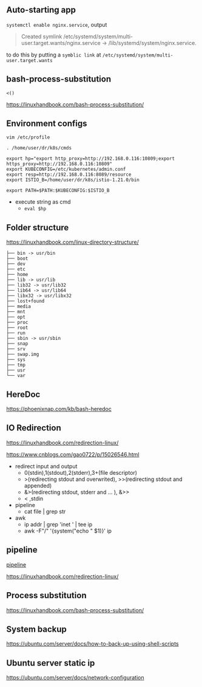 ## Auto-starting app

`systemctl enable nginx.service`, output

>Created symlink /etc/systemd/system/multi-user.target.wants/nginx.service → /lib/systemd/system/nginx.service.

to do this by putting a `symblic link` at `/etc/systemd/system/multi-user.target.wants`

## bash-process-substitution

`<()`

https://linuxhandbook.com/bash-process-substitution/

## Environment configs

`vim /etc/profile`

```shell
. /home/user/dr/k8s/cmds

export hp="export http_proxy=http://192.168.0.116:10809;export https_proxy=http://192.168.0.116:10809"
export KUBECONFIG=/etc/kubernetes/admin.conf
export resp=http://192.168.0.116:8089/resource
export ISTIO_B=/home/user/dr/k8s/istio-1.21.0/bin

export PATH=$PATH:$KUBECONFIG:$ISTIO_B
```

- execute string as cmd
  - `eval $hp`

## Folder structure

https://linuxhandbook.com/linux-directory-structure/

```shell
├── bin -> usr/bin
├── boot
├── dev
├── etc
├── home
├── lib -> usr/lib
├── lib32 -> usr/lib32
├── lib64 -> usr/lib64
├── libx32 -> usr/libx32
├── lost+found
├── media
├── mnt
├── opt
├── proc
├── root
├── run
├── sbin -> usr/sbin
├── snap
├── srv
├── swap.img
├── sys
├── tmp
├── usr
└── var
```

## HereDoc

https://phoenixnap.com/kb/bash-heredoc

## IO Redirection

https://linuxhandbook.com/redirection-linux/

https://www.cnblogs.com/gao0722/p/15026546.html

* redirect input and output
    * 0(stdin),1(stdout),2(stderr),3+(file descriptor)
    * \>(redirecting stdout and overwrited), >>(redirecting stdout and appended)
    * &>(redirecting stdout, stderr and ... ), &>>
    * < ,stdin
* pipeline
    * cat file | grep str
* awk
    *  ip addr | grep 'inet ' | tee ip
    *  awk -F"/" '{system("echo " $1)}' ip    


## pipeline

[pipeline](https://www.cnblogs.com/gao0722/p/15026546.html)

https://linuxhandbook.com/redirection-linux/


## Process substitution

https://linuxhandbook.com/bash-process-substitution/

## System backup 

https://ubuntu.com/server/docs/how-to-back-up-using-shell-scripts

## Ubuntu server static ip

<https://ubuntu.com/server/docs/network-configuration>
